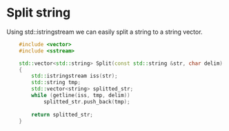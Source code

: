# Split string

Using std::istringstream we can easily split a string to a string vector.

``` c++  
    #include <vector>   
    #include <sstream>

    std::vector<std::string> Split(const std::string &str, char delim)
    {
        std::istringstream iss(str);
        std::string tmp;
        std::vector<string> splitted_str;
        while (getline(iss, tmp, delim))
            splitted_str.push_back(tmp);
    
        return splitted_str;
    }
 ```


